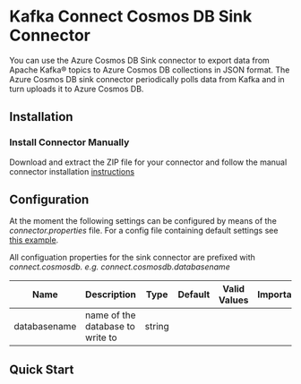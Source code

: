 # Kafka Connect Cosmos DB Sink Connector

You can use the Azure Cosmos DB Sink connector to export data from Apache Kafka® topics to Azure Cosmos DB collections in JSON format.
The Azure Cosmos DB sink connector periodically polls data from Kafka and in turn uploads it to Azure Cosmos DB. 

## Installation

### Install Connector Manually
Download and extract the ZIP file for your connector and follow the manual connector installation [instructions](https://docs.confluent.io/current/connect/managing/install.html#install-connector-manually)

## Configuration

At the moment the following settings can be configured by means of the *connector.properties* file. For a config file containing default settings see [this example](./src/integration-test/resources/sink.config.json).

All configuation properties for the sink connector are prefixed with *connect.cosmosdb. e.g. connect.cosmosdb.databasename*


| Name                                           | Description                                                                                          | Type    | Default                                                                       | Valid Values                                                                                                     | Importance |
|------------------------------------------------|------------------------------------------------------------------------------------------------------|---------|-------------------------------------------------------------------------------|------------------------------------------------------------------------------------------------------------------|------------|
| databasename                             | name of the database to write to                                                              | string  | 
## Quick Start

